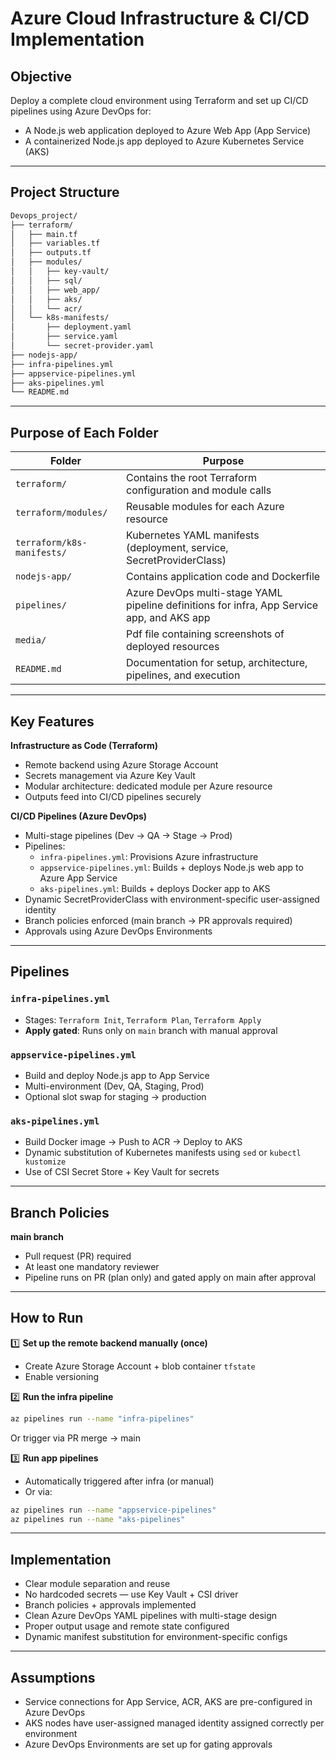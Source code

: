 
# Azure Cloud Infrastructure & CI/CD Implementation

## Objective
Deploy a complete cloud environment using Terraform and set up CI/CD pipelines using Azure DevOps for:
- A Node.js web application deployed to Azure Web App (App Service)
- A containerized Node.js app deployed to Azure Kubernetes Service (AKS)

---

##  Project Structure

```bash
Devops_project/
├── terraform/
│   ├── main.tf
│   ├── variables.tf
│   ├── outputs.tf
│   ├── modules/
│   │   ├── key-vault/
│   │   ├── sql/
│   │   ├── web_app/
│   │   ├── aks/
│   │   └── acr/
│   └── k8s-manifests/
│       ├── deployment.yaml
│       ├── service.yaml
│       └── secret-provider.yaml
├── nodejs-app/
├── infra-pipelines.yml
├── appservice-pipelines.yml
├── aks-pipelines.yml
└── README.md
```

---

##  Purpose of Each Folder

| Folder | Purpose |
|---------|---------|
| `terraform/` | Contains the root Terraform configuration and module calls |
| `terraform/modules/` | Reusable modules for each Azure resource |
| `terraform/k8s-manifests/` | Kubernetes YAML manifests (deployment, service, SecretProviderClass) |
| `nodejs-app/` | Contains application code and Dockerfile |
| `pipelines/` | Azure DevOps multi-stage YAML pipeline definitions for infra, App Service app, and AKS app |
| `media/` | Pdf file containing screenshots of deployed resources |
| `README.md` | Documentation for setup, architecture, pipelines, and execution |

---

##  Key Features

 **Infrastructure as Code (Terraform)**  
- Remote backend using Azure Storage Account  
- Secrets management via Azure Key Vault  
- Modular architecture: dedicated module per Azure resource  
- Outputs feed into CI/CD pipelines securely  

 **CI/CD Pipelines (Azure DevOps)**  
- Multi-stage pipelines (Dev → QA → Stage → Prod)  
- Pipelines:
  - `infra-pipelines.yml`: Provisions Azure infrastructure  
  - `appservice-pipelines.yml`: Builds + deploys Node.js web app to Azure App Service  
  - `aks-pipelines.yml`: Builds + deploys Docker app to AKS  
- Dynamic SecretProviderClass with environment-specific user-assigned identity  
- Branch policies enforced (main branch → PR approvals required)  
- Approvals using Azure DevOps Environments  

---

##  Pipelines

### `infra-pipelines.yml`
- Stages: `Terraform Init`, `Terraform Plan`, `Terraform Apply`
- **Apply gated**: Runs only on `main` branch with manual approval

### `appservice-pipelines.yml`
- Build and deploy Node.js app to App Service
- Multi-environment (Dev, QA, Staging, Prod)
- Optional slot swap for staging → production

### `aks-pipelines.yml`
- Build Docker image → Push to ACR → Deploy to AKS
- Dynamic substitution of Kubernetes manifests using `sed` or `kubectl kustomize`
- Use of CSI Secret Store + Key Vault for secrets

---

##  Branch Policies

 **main branch**
- Pull request (PR) required
- At least one mandatory reviewer
- Pipeline runs on PR (plan only) and gated apply on main after approval

---


##  How to Run

1️⃣ **Set up the remote backend manually (once)**  
- Create Azure Storage Account + blob container `tfstate`
- Enable versioning  

2️⃣ **Run the infra pipeline**
```bash
az pipelines run --name "infra-pipelines"
```
Or trigger via PR merge → main  

3️⃣ **Run app pipelines**
- Automatically triggered after infra (or manual)
- Or via:
```bash
az pipelines run --name "appservice-pipelines"
az pipelines run --name "aks-pipelines"
```

---

## Implementation

- Clear module separation and reuse
- No hardcoded secrets — use Key Vault + CSI driver
- Branch policies + approvals implemented
- Clean Azure DevOps YAML pipelines with multi-stage design
- Proper output usage and remote state configured
- Dynamic manifest substitution for environment-specific configs

---

## Assumptions

- Service connections for App Service, ACR, AKS are pre-configured in Azure DevOps
- AKS nodes have user-assigned managed identity assigned correctly per environment
- Azure DevOps Environments are set up for gating approvals  
